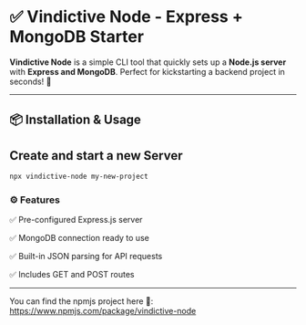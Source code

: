 # ✅ Vindictive Node - Express + MongoDB Starter

**Vindictive Node** is a simple CLI tool that quickly sets up a **Node.js server** with **Express and MongoDB**. Perfect for kickstarting a backend project in seconds! 🚀  

---
## 📦 Installation & Usage

## Create and start a new Server
```sh 
npx vindictive-node my-new-project
```

### ⚙ Features

✅ Pre-configured Express.js server

✅ MongoDB connection ready to use

✅ Built-in JSON parsing for API requests

✅ Includes GET and POST routes

---
You can find the npmjs project here 📎: https://www.npmjs.com/package/vindictive-node